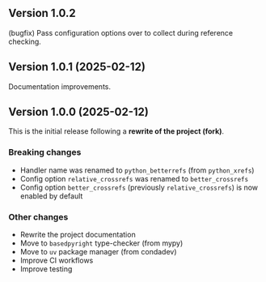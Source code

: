 ## Version 1.0.2

(bugfix) Pass configuration options over to collect during reference checking.

## Version 1.0.1 (2025-02-12)

Documentation improvements.

## Version 1.0.0 (2025-02-12)

This is the initial release following a **rewrite of the project (fork)**.

### Breaking changes

- Handler name was renamed to `python_betterrefs` (from `python_xrefs`)
- Config option `relative_crossrefs` was renamed to `better_crossrefs`
- Config option `better_crossrefs` (previously `relative_crossrefs`) is now enabled by default

### Other changes

- Rewrite the project documentation
- Move to `basedpyright` type-checker (from mypy)
- Move to `uv` package manager (from condadev)
- Improve CI workflows
- Improve testing
